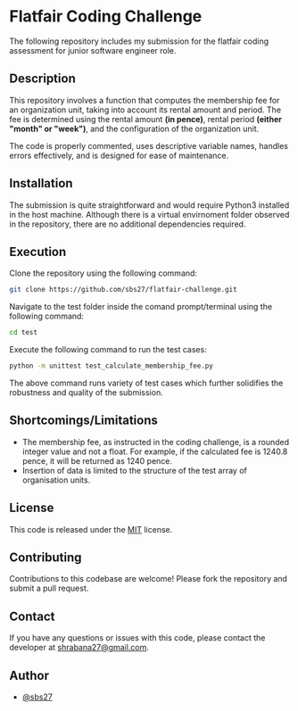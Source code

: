 
# Flatfair Coding Challenge

The following repository includes my submission for the flatfair coding assessment for junior software engineer role.


## Description

This repository involves a function that computes the membership fee for an organization unit, taking into account its rental amount and period. The fee is determined using the rental amount **(in pence)**, rental period **(either "month" or "week")**, and the configuration of the organization unit.

The code is properly commented, uses descriptive variable names, handles errors effectively, and is designed for ease of maintenance.

## Installation
The submission is quite straightforward and would require Python3 installed in the host machine. Although there is a virtual envirnoment folder observed in the repository, there are no additional dependencies required.

## Execution

Clone the repository using the following command:
```bash
git clone https://github.com/sbs27/flatfair-challenge.git
```

Navigate to the test folder inside the comand prompt/terminal using the following command:

```bash
cd test
```

Execute the following command to run the test cases:

```bash
python -m unittest test_calculate_membership_fee.py
```

The above command runs variety of test cases which further solidifies the robustness and quality of the submission.


## Shortcomings/Limitations

- The membership fee, as instructed in the coding challenge, is a rounded integer value and not a float. For example, if the calculated fee is 1240.8 pence, it will be returned as 1240 pence.
- Insertion of data is limited to the structure of the test array of organisation units.


## License
This code is released under the [MIT](https://choosealicense.com/licenses/mit/) license.

## Contributing
Contributions to this codebase are welcome! Please fork the repository and submit a pull request.

## Contact
If you have any questions or issues with this code, please contact the developer at shrabana27@gmail.com.

## Author

- [@sbs27](https://github.com/sbs27)
